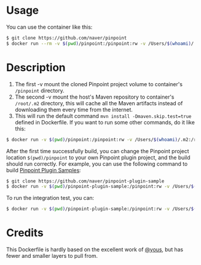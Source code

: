 # Usage

You can use the container like this:

```bash
$ git clone https://github.com/naver/pinpoint
$ docker run --rm -v $(pwd)/pinpoint:/pinpoint:rw -v /Users/$(whoami)/.m2:/root/.m2:rw tangrui/pinpoint-development
```

# Description

1. The first -v mount the cloned Pinpoint project volume to container's `/pinpoint` directory.
2. The second -v mount the host's Maven repository to container's `/root/.m2` directory, this will cache all the Maven artifacts instead of downloading them every time from the internet.
3. This will run the default command `mvn install -Dmaven.skip.test=true` defined in Dockerfile. If you want to run some other commands, do it like this:

```bash
$ docker run -v $(pwd)/pinpoint:/pinpoint:rw -v /Users/$(whoami)/.m2:/root/.m2:rw tangrui/pinpoint-development mvn clean install -Dmaven.skip.test=true
```

After the first time successfully build, you can change the Pinpoint project location `$(pwd)/pinpoint` to your own Pinpoint plugin project, and the build should run correctly. For example, you can use the following command to build [Pinpoint Plugin Samples](https://github.com/lioolli/pinpoint-plugin-sample):

```bash
$ git clone https://github.com/naver/pinpoint-plugin-sample
$ docker run -v $(pwd)/pinpoint-plugin-sample:/pinpoint:rw -v /Users/$(whoami)/.m2:/root/.m2:rw
```

To run the integration test, you can:

```bash
$ docker run -v $(pwd)/pinpoint-plugin-sample:/pinpoint:rw -v /Users/$(whoami)/.m2:/root/.m2:rw mvn integration-test
```

# Credits

This Dockerfile is hardly based on the excellent work of [@yous](https://github.com/yous/pinpoint-docker), but has fewer and smaller layers to pull from.

